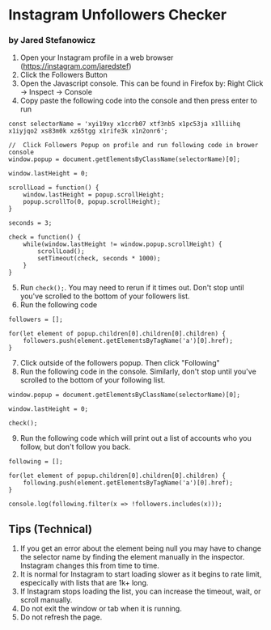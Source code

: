 # Instagram Unfollowers Checker
### by Jared Stefanowicz

1. Open your Instagram profile in a web browser (https://instagram.com/jaredstef)
2. Click the Followers Button
3. Open the Javascript console. This can be found in Firefox by: Right Click -> Inspect -> Console
4. Copy paste the following code into the console and then press enter to run
```
const selectorName = 'xyi19xy x1ccrb07 xtf3nb5 x1pc53ja x1lliihq x1iyjqo2 xs83m0k xz65tgg x1rife3k x1n2onr6';

//  Click Followers Popup on profile and run following code in brower console
window.popup = document.getElementsByClassName(selectorName)[0];

window.lastHeight = 0;

scrollLoad = function() {
    window.lastHeight = popup.scrollHeight;
    popup.scrollTo(0, popup.scrollHeight);
}

seconds = 3; 

check = function() {
    while(window.lastHeight != window.popup.scrollHeight) {
        scrollLoad();
        setTimeout(check, seconds * 1000);
    }
}
```
5. Run `check();`. You may need to rerun if it times out. Don't stop until you've scrolled to the bottom of your followers list.
6. Run the following code 
```
followers = [];

for(let element of popup.children[0].children[0].children) {
    followers.push(element.getElementsByTagName('a')[0].href);
}
```
7. Click outside of the followers popup. Then click "Following"
8. Run the following code in the console. Similarly, don't stop until you've scrolled to the bottom of your following list.
```
window.popup = document.getElementsByClassName(selectorName)[0];

window.lastHeight = 0;

check();
```
9. Run the following code which will print out a list of accounts who you follow, but don't follow you back.
```
following = [];

for(let element of popup.children[0].children[0].children) {
    following.push(element.getElementsByTagName('a')[0].href);
}

console.log(following.filter(x => !followers.includes(x)));
```

## Tips (Technical)
1. If you get an error about the element being null you may have to change the selector name by finding the element manually in the inspector. Instagram changes this from time to time.
2. It is normal for Instagram to start loading slower as it begins to rate limit, especically with lists that are 1k+ long.
3. If Instagram stops loading the list, you can increase the timeout, wait, or scroll manually. 
4. Do not exit the window or tab when it is running.
5. Do not refresh the page. 
 